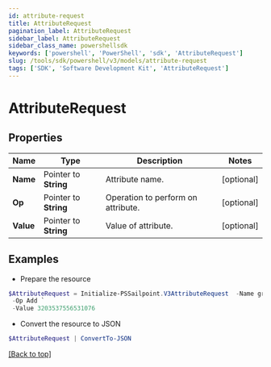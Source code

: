 ```yaml
---
id: attribute-request
title: AttributeRequest
pagination_label: AttributeRequest
sidebar_label: AttributeRequest
sidebar_class_name: powershellsdk
keywords: ['powershell', 'PowerShell', 'sdk', 'AttributeRequest'] 
slug: /tools/sdk/powershell/v3/models/attribute-request
tags: ['SDK', 'Software Development Kit', 'AttributeRequest']
---
```



# AttributeRequest

## Properties

Name | Type | Description | Notes
------------ | ------------- | ------------- | -------------
**Name** |  Pointer to **String** | Attribute name. | [optional] 
**Op** |  Pointer to **String** | Operation to perform on attribute. | [optional] 
**Value** |  Pointer to **String** | Value of attribute. | [optional] 

## Examples

- Prepare the resource
```powershell
$AttributeRequest = Initialize-PSSailpoint.V3AttributeRequest  -Name groups `
 -Op Add `
 -Value 3203537556531076
```

- Convert the resource to JSON
```powershell
$AttributeRequest | ConvertTo-JSON
```


[[Back to top]](#) 


